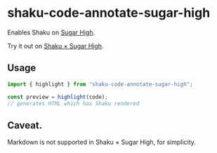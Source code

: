 # shaku-code-annotate-sugar-high

Enables Shaku on [Sugar High](https://github.com/huozhi/sugar-high).

Try it out on [Shaku &times; Sugar High](https://shaku-web.vercel.app/sugar-high).

## Usage

```jsx
import { highlight } from "shaku-code-annotate-sugar-high";

const preview = highlight(code);
// generates HTML which has Shaku rendered
```

## Caveat.

Markdown is not supported in Shaku &times; Sugar High, for simplicity.
